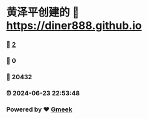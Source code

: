 # 黄泽平创建的 :link: https://diner888.github.io 
### :page_facing_up: [2](https://diner888.github.io/tag.html) 
### :speech_balloon: 0 
### :hibiscus: 20432 
### :alarm_clock: 2024-06-23 22:53:48 
### Powered by :heart: [Gmeek](https://github.com/Meekdai/Gmeek)

